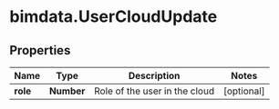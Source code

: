 # bimdata.UserCloudUpdate

## Properties
Name | Type | Description | Notes
------------ | ------------- | ------------- | -------------
**role** | **Number** | Role of the user in the cloud | [optional] 


